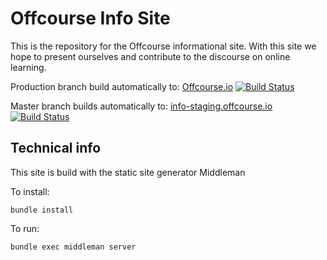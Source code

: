 # Offcourse Info Site

This is the repository for the Offcourse informational site. With this site we hope to present ourselves and contribute to the discourse on online learning.

Production branch build automatically to: [Offcourse.io](offcourse.io) [![Build Status](https://travis-ci.org/OffCourse/offcourse-info.svg?branch=production)](https://travis-ci.org/OffCourse/offcourse-info)

Master branch builds automatically to: [info-staging.offcourse.io](info-staging.offcourse.io)
[![Build Status](https://travis-ci.org/OffCourse/offcourse-info.svg?branch=master)](https://travis-ci.org/OffCourse/offcourse-info)

## Technical info

This site is build with the static site generator Middleman

To install:
```
bundle install
```

To run:
``` 
bundle exec middleman server
```
